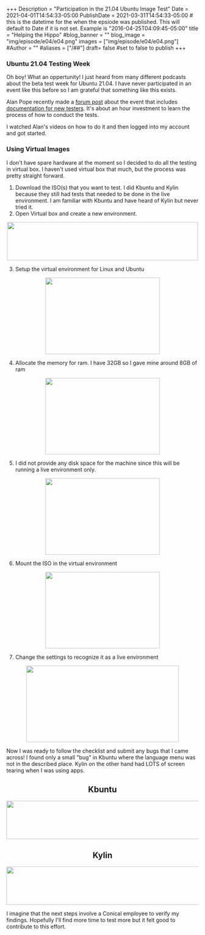 +++
Description = "Participation in the 21.04 Ubuntu Image Test"
Date = 2021-04-01T14:54:33-05:00
PublishDate = 2021-03-31T14:54:33-05:00 # this is the datetime for the when the epsiode was published. This will default to Date if it is not set. Example is "2016-04-25T04:09:45-05:00"
title = "Helping the Hippo"
#blog_banner = ""
blog_image = "img/episode/e04/e04.png"
images = ["img/episode/e04/e04.png"]
#Author = ""
#aliases = ["/##"]
draft= false #set to false to publish
+++
### Ubuntu 21.04 Testing Week
Oh boy! What an oppertunity! I just heard from many different podcasts about the beta test week for Ubuntu 21.04. I have never participated in an event like this before so I am grateful that something like this exists.

Alan Pope recently made a [forum post](https://discourse.ubuntu.com/t/ubuntu-21-04-testing-week/21519) about the event that includes [documentation for new testers](https://wiki.ubuntu.com/QATeam/Overview/NewTesters). It's about an hour investment to learn the process of how to conduct the tests. 

I watched Alan's videos on how to do it and then logged into my account and got started.

### Using Virtual Images
I don't have spare hardware at the moment so I decided to do all the testing in virtual box. I haven't used virtual box that much, but the process was pretty straight forward. 

1. Download the ISO(s) that you want to test. I did Kbuntu and Kylin because they still had tests that needed to be done in the live environment. I am familiar with Kbuntu and have heard of Kylin but never tried it.
2. Open Virtual box and create a new environment.

<p style="text-align:center;"><img src="https://linuxlemming.com/img/episode/e04/new.png" width="500" height="100"/>

3. Setup the virtual environment for Linux and Ubuntu

<p style="text-align:center;"><img src="https://linuxlemming.com/img/episode/e04/type.png" width="300" height="200"/>

4. Allocate the memory for ram. I have 32GB so I gave mine around 8GB of ram
<p style="text-align:center;"><img src="https://linuxlemming.com/img/episode/e04/memory.png" width="300" height="200"/>

5. I did not provide any disk space for the machine since this will be running a live environment only.

<p style="text-align:center;"><img src="https://linuxlemming.com/img/episode/e04/nodisk.png" width="300" height="200"/>

6. Mount the ISO in the virtual environment

<p style="text-align:center;"><img src="https://linuxlemming.com/img/episode/e04/iso.png" width="300" height="200"/>

7. Change the settings to recognize it as a live environment

<p style="text-align:center;"><img src="https://linuxlemming.com/img/episode/e04/live.png" width="400" height="200"/>

Now I was ready to follow the checklist and submit any bugs that I came across! I found only a small "bug" in Kbuntu where the language menu was not in the described place. Kylin on the other hand had LOTS of screen tearing when I was using apps.
<h2 style="text-align:center;"> Kbuntu </h2>  
<p style="text-align:center;"><img src="https://linuxlemming.com/img/episode/e04/kbuntu.png" width="600" height="100"/>
<h2 style="text-align:center;"> Kylin </h2> 
<p style="text-align:center;"><img src="https://linuxlemming.com/img/episode/e04/kylin.png" width="600" height="100"/>

I imagine that the next steps involve a Conical employee to verify my findings. Hopefully I'll find more time to test more but it felt good to contribute to this effort.